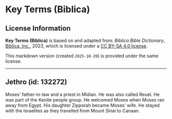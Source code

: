 # Key Terms (Biblica)

## License Information

**Key Terms (Biblica)** is based on and adapted from: _Biblica Bible Dictionary_, [Biblica, Inc.](https://www.biblica.com/), 2023, which is licensed under a [CC BY-SA 4.0 license](https://creativecommons.org/licenses/by-sa/4.0/legalcode.en).

This markdown version (created `2025-10-20`) is provided under the same license.



--------------------------------

## Jethro (id: 132272)

Moses’ father\-in\-law and a priest in Midian. He was also called Reuel. He was part of the Kenite people group. He welcomed Moses when Moses ran away from Egypt. His daughter Zipporah became Moses’ wife. He stayed with the Israelites as they travelled from Mount Sinai to Canaan.


